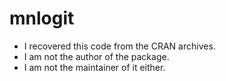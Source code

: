 # mnlogit

* I recovered this code from the CRAN archives.
* I am not the author of the package.
* I am not the maintainer of it either.
